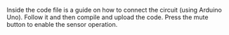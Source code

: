 Inside the code file is a guide on how to connect the circuit (using Arduino Uno). Follow it and then compile and upload the code. Press the mute button to enable the sensor operation.
